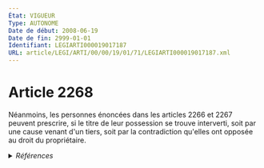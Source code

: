```yaml
---
État: VIGUEUR
Type: AUTONOME
Date de début: 2008-06-19
Date de fin: 2999-01-01
Identifiant: LEGIARTI000019017187
URL: article/LEGI/ARTI/00/00/19/01/71/LEGIARTI000019017187.xml
---
```


<h1>Article 2268</h1>

Néanmoins, les personnes énoncées dans les articles 2266 et 2267 peuvent
prescrire, si le titre de leur possession se trouve interverti, soit par une
cause venant d'un tiers, soit par la contradiction qu'elles ont opposée au droit
du propriétaire.


<details>
  <summary><em>Références</em></summary>

  <h2>Articles faisant référence à l'article</h2>
  
  <ul>
    <li>
      <a href="https://legal.tricoteuses.fr//redirection/LEGIARTI000023276656?vers=git&vers=legifrance">Code civil - article 2238 AUTONOME MODIFIE, en vigueur du 2011-09-01 au 2015-08-08</a> CONCORDE source
    </li>
    <li>
      <a href="https://legal.tricoteuses.fr//redirection/LEGIARTI000032042671?vers=git&vers=legifrance">Code civil - article 2238 AUTONOME VIGUEUR, en vigueur depuis le 2016-10-01</a> CONCORDE source
    </li>
    <li>
      <a href="https://legal.tricoteuses.fr//redirection/LEGIARTI000019017353?vers=git&vers=legifrance">Code civil - article 2238 AUTONOME MODIFIE, en vigueur du 2008-06-19 au 2011-09-01</a> CONCORDE source
    </li>
    <li>
      <a href="https://legal.tricoteuses.fr//redirection/LEGIARTI000019014275?vers=git&vers=legifrance">LOI n° 2008-561 du 17 juin 2008 portant réforme de la prescription en matière civile - article 2 ENTIEREMENT_MODIF</a> MODIFIE source
    </li>
    <li>
      <a href="https://legal.tricoteuses.fr//redirection/LEGIARTI000006447470?vers=git&vers=legifrance">Code civil - article 2238 AUTONOME TRANSFERE, en vigueur du 1804-03-21 au 2008-06-19</a> CONCORDE source
    </li>
    <li>
      <a href="https://legal.tricoteuses.fr//redirection/LEGIARTI000031012866?vers=git&vers=legifrance">Code civil - article 2238 AUTONOME MODIFIE, en vigueur du 2015-08-08 au 2016-10-01</a> CONCORDE source
    </li>
    <li>
      <a href="https://legal.tricoteuses.fr//redirection/LEGIARTI000006447826?vers=git&vers=legifrance">Code civil - article 2266 AUTONOME MODIFIE, en vigueur du 1804-03-21 au 2008-06-19</a> CITATION cible
    </li>
    <li>
      <a href="https://legal.tricoteuses.fr//redirection/LEGIARTI000006447832?vers=git&vers=legifrance">Code civil - article 2267 AUTONOME TRANSFERE, en vigueur du 1804-03-21 au 2008-06-19</a> CITATION cible
    </li>
    <li>
      <a href="https://legal.tricoteuses.fr//redirection/LEGIARTI000019017136?vers=git&vers=legifrance">Code civil - article 2266 AUTONOME VIGUEUR, en vigueur depuis le 2008-06-19</a> CITATION cible
    </li>
    <li>
      <a href="https://legal.tricoteuses.fr//redirection/LEGIARTI000019017190?vers=git&vers=legifrance">Code civil - article 2267 AUTONOME VIGUEUR, en vigueur depuis le 2008-06-19</a> CITATION cible
    </li>
  </ul>
  
  <h2>Références faites par l'article</h2>
  
  <ul>
    <li>
      2008-06-17 MODIFIE cible <a href="https://legal.tricoteuses.fr//redirection/LEGIARTI000019014275?vers=git&vers=legifrance">LOI n° 2008-561 du 17 juin 2008 portant réforme de la prescription en matière civile - article 2 ENTIEREMENT_MODIF</a>
    </li>
    <li>
      2999-01-01 CONCORDE cible <a href="https://legal.tricoteuses.fr//redirection/LEGIARTI000006447470?vers=git&vers=legifrance">Code civil - article 2238 AUTONOME TRANSFERE, en vigueur du 1804-03-21 au 2008-06-19</a>
    </li>
    <li>
      2999-01-01 CITATION source <a href="https://legal.tricoteuses.fr//redirection/LEGIARTI000006447826?vers=git&vers=legifrance">Code civil - article 2266 AUTONOME MODIFIE, en vigueur du 1804-03-21 au 2008-06-19</a>
    </li>
    <li>
      2999-01-01 CITATION source <a href="https://legal.tricoteuses.fr//redirection/LEGIARTI000006447832?vers=git&vers=legifrance">Code civil - article 2267 AUTONOME TRANSFERE, en vigueur du 1804-03-21 au 2008-06-19</a>
    </li>
  </ul>
</details>
